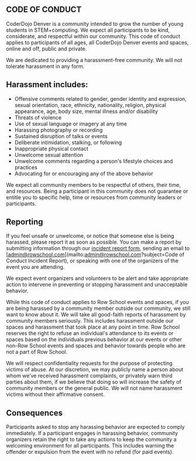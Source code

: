 CODE OF CONDUCT
---

CoderDojo Denver is a community intended to grow the number of young students in STEM+computing. We expect all participants to be kind, considerate, and respectful within our community. This code of conduct applies to participants of all ages, all CoderDojo Denver events and spaces, online and off, public and private.

We are dedicated to providing a harassment-free community. We will not tolerate harassment in any form.

Harassment includes:
---
- Offensive comments related to gender, gender identity and expression, sexual orientation, race, ethnicity, nationality, religion, physical appearance, age, body size, mental illness and/or disability
- Threats of violence
- Use of sexual language or imagery at any time
- Harassing photography or recording
- Sustained disruption of talks or events
- Deliberate intimidation, stalking, or following
- Inappropriate physical contact
- Unwelcome sexual attention
- Unwelcome comments regarding a person's lifestyle choices and practices
- Advocating for or encouraging any of the above behavior

We expect all community members to be respectful of others, their time, and resources. Being a participant in this community does not guarantee or entitle you to specific help, time or resources from community leaders or participants.

Reporting
---
If you feel unsafe or unwelcome, or notice that someone else is being harassed, please report it as soon as possible. You can make a report by submitting information through our [incident report form](https://forms.gle/By17qNC2DxefyrA1A), sending an email to [admin@rowschool.com](mailto:admin@rowschool.com?subject=Code of Conduct Incident Report), or speaking with one of the organizers of the event you are attending.

We expect event organizers and volunteers to be alert and take appropriate action to intervene in preventing or stopping harassment and unacceptable behavior.

While this code of conduct applies to Row School events and spaces, if you are being harassed by a community member outside our community, we still want to know about it. We will take all good-faith reports of harassment by community members seriously. This includes harassment outside our spaces and harassment that took place at any point in time. Row School reserves the right to refuse an individual's attendance to its events or spaces based on the individuals previous behavior at our events or other non-Row School events and spaces and behavior towards people who are not a part of Row School.

We will respect confidentiality requests for the purpose of protecting victims of abuse. At our discretion, we may publicly name a person about whom we’ve received harassment complaints, or privately warn third parties about them, if we believe that doing so will increase the safety of community members or the general public. We will not name harassment victims without their affirmative consent.

Consequences
---
Participants asked to stop any harassing behavior are expected to comply immediately. If a participant engages in harassing behavior, community organizers retain the right to take any actions to keep the community a welcoming environment for all participants. This includes warning the offender or expulsion from the event with no refund (for paid events).